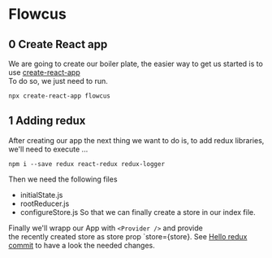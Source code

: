 # Flowcus

## 0 Create React app

We are going to create our boiler plate, the easier way
to get us started is to use [create-react-app](https://github.com/facebookincubator/create-react-app)  
To do so, we just need to run.  

```
npx create-react-app flowcus
```

## 1 Adding redux
After creating our app the next thing we want to do is,
to add redux libraries, we'll need to execute ...
```
npm i --save redux react-redux redux-logger
```
Then we need the following files
- initialState.js
- rootReducer.js
- configureStore.js
So that we can finally create a store in our index file.  

Finally we'll wrapp our App with `<Provider />` and provide  
the recently created store as store prop `store={store}.
See [Hello redux commit](https://github.com/codefulness/flowcus/pull/1)
to have a look the needed changes. 
